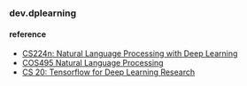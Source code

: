 ### dev.dplearning



#### reference
* [CS224n: Natural Language Processing with Deep Learning](http://web.stanford.edu/class/cs224n/syllabus.html)
* [COS495 Natural Language Processing](https://www.cs.princeton.edu/courses/archive/spring18/cos495/schedule/)
* [CS 20: Tensorflow for Deep Learning Research](http://web.stanford.edu/class/cs20si/syllabus.html)


